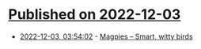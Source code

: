 # [Published on 2022-12-03](index.md)

* [2022-12-03, 03:54:02](https://news.ycombinator.com/item?id=33840417) - [Magpies – Smart, witty birds](https://www.ouraynews.com/feature-coverage/magpies-smart-witty-birds)
